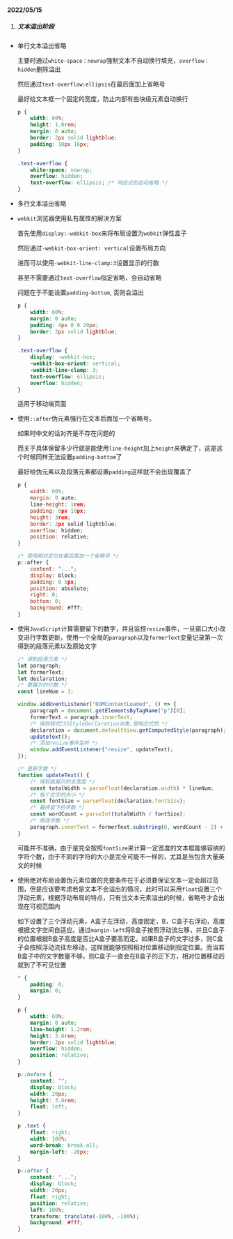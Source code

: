 #### 2022/05/15

1. ##### 文本溢出阶段

* 单行文本溢出省略

  主要时通过`white-space：nowrap`强制文本不自动换行填充，`overflow：hidden`删除溢出

  然后通过`text-overflow:ellipsis`在最后面加上省略号

  最好给文本框一个固定的宽度，防止内部有些块级元素自动换行

  ```css
  p {
      width: 60%;
      height: 1.6rem;
      margin: 0 auto;
      border: 2px solid lightblue;
      padding: 10px 16px;
  }
  
  .text-overflow {
      white-space: nowrap;
      overflow: hidden;
      text-overflow: ellipsis; /* 响应式的自动省略 */
  }
  ```

* 多行文本溢出省略

* `webkit`浏览器使用私有属性的解决方案

  首先使用`display:-webkit-box`来将布局设置为`webkit`弹性盒子

  然后通过`-webkit-box-orient: vertical`设置布局方向

  进而可以使用`-webkit-line-clamp:3`设置显示的行数

  甚至不需要通过`text-overflow`指定省略，会自动省略

  问题在于不能设置`padding-bottom`, 否则会溢出

  ```css
  p {
      width: 60%;
      margin: 0 auto;
      padding: 4px 0 0 20px;
      border: 2px solid lightblue;
  }
  
  .text-overflow {
      display: -webkit-box;
      -webkit-box-orient: vertical;
      -webkit-line-clamp: 3;
      text-overflow: ellipsis;
      overflow: hidden;
  }
  ```

  适用于移动端页面

* 使用`::after`伪元素强行在文本后面加一个省略号。

  如果时中文的话对齐是不存在问题的

  而关于具体保留多少行就是能使用`line-height`加上`height`来确定了，这是这个时候同样无法设置`padding-bottom`了

  最好给伪元素以及段落元素都设置`padding`这样就不会出现覆盖了

  ```js
  p {
      width: 60%;
      margin: 0 auto;
      line-height: 1rem;
      padding: 0px 10px;
      height: 3rem;
      border: 2px solid lightblue;
      overflow: hidden;
      position: relative;
  }
  
  /* 使用相对定位在最后面加一个省略号 */
  p::after {
      content: "...";
      display: block;
      padding: 0 5px;
      position: absolute;
      right: 0;
      bottom: 0;
      background: #fff;
  }
  ```

* 使用`JavaScript`计算需要留下的数字，并且监控`resize`事件，一旦窗口大小改变进行字数更新，使用一个全局的`paragraph`以及`formerText`变量记录第一次得到的段落元素以及原始文字

  ```js
  /* 得到段落元素 */
  let paragraph;
  let formerText;
  let declaration;
  /* 要展示的行数 */
  const lineNum = 3;
  
  window.addEventListener("DOMContentLoaded", () => {
      paragraph = document.getElementsByTagName("p")[0];
      formerText = paragraph.innerText;
      /* 得到样式CSSStyleDeclaration对象,是响应式的 */
      declaration = document.defaultView.getComputedStyle(paragraph);
      updateText();
      /* 添加resize事件监听 */
      window.addEventListener("resize", updateText);
  });
  
  /* 更新字数 */
  function updateText() {
      /* 得到能展示的总宽度 */
      const totalWidth = parseFloat(declaration.width) * lineNum;
      /* 每个文字的大小 */
      const fontSize = parseFloat(declaration.fontSize);
      /* 最终留下的字数 */
      const wordCount = parseInt(totalWidth / fontSize);
      /* 修改字数 */
      paragraph.innerText = formerText.substring(0, wordCount - 2) + "...";
  }
  ```

  可能并不准确，由于是完全按照`fontSize`来计算一定宽度的文本框能够容纳的字符个数，由于不同的字符的大小是完全可能不一样的，尤其是当包含大量英文的时候

* 使用绝对布局设置伪元素位置的充要条件在于必须要保证文本一定会超过范围，但是应该要考虑若是文本不会溢出的情况，此时可以采用`float`设置三个浮动元素，根据浮动布局的特点，只有当文本元素溢出的时候，省略号才会出现在可视范围内

  如下设置了三个浮动元素，A盒子左浮动，高度固定，B，C盒子右浮动，高度根据文字空间自适应。通过`margin-left`将B盒子按照浮动流左移，并且C盒子的位置根据B盒子高度是否比A盒子要高而定。如果B盒子的文字过多，则C盒子会按照浮动流往左移动，这样就能够按照相对位置移动到指定位置。而当若B盒子中的文字数量不够，则C盒子一直会在B盒子的正下方，相对位置移动后就到了不可见位置

  ```css
  * {
      padding: 0;
      margin: 0;
  }
  
  p {
      width: 60%;
      margin: 0 auto;
      line-height: 1.2rem;
      height: 3.6rem;
      border: 2px solid lightblue;
      overflow: hidden;
      position: relative;
  }
  
  p::before {
      content: "";
      display: block;
      width: 20px;
      height: 3.6rem;
      float: left;
  }
  
  p .text {
      float: right;
      width: 100%;
      word-break: break-all;
      margin-left: -20px;
  }
  
  p::after {
      content: "...";
      display: block;
      width: 20px;
      float: right;
      position: relative;
      left: 100%;
      transform: translate(-100%, -100%);
      background: #fff;
  }
  ```

  